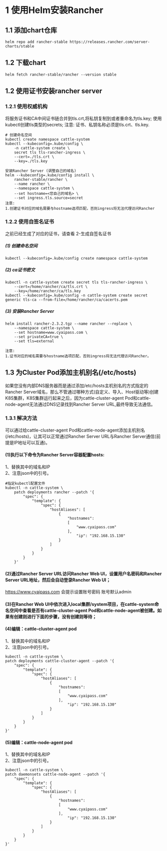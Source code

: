 # 1 使用Helm安装Rancher
## 1.1 添加chart仓库
```shell
helm repo add rancher-stable https://releases.rancher.com/server-charts/stable
```

## 1.2 下载chart
```shell
helm fetch rancher-stable/rancher --version stable
```

## 1.2 使用证书安装rancher server

### 1.2.1 使用权威机构
将服务证书和CA中间证书链合并到tls.crt,将私钥复制到或者重命名为tls.key;
使用kubectl创建tls类型的secrets;
注意:
证书、私钥名称必须是tls.crt、tls.key.

```shell
# 创建命名空间
kubectl create namespace cattle-system
kubectl --kubeconfig=.kube/config \
    -n cattle-system create \
    secret tls tls-rancher-ingress \
    --cert=./tls.crt \
    --key=./tls.key

安装Rancher Server (调整自己的域名)
helm --kubeconfig=.kube/config install \
    rancher-stable/rancher \
    --name rancher \
    --namespace cattle-system \
    --set hostname=<您自己的域名> \
    --set ingress.tls.source=secret
注意:
1.创建证书对应的域名需要与hostname选项匹配，否则ingress将无法代理访问Rancher
```

### 1.2.2 使用自签名证书
之前已经生成了对应的证书，请查看 2-生成自签名证书
##### (1) 创建命名空间
```shell
kubectl --kubeconfig=.kube/config create namespace cattle-system
```
##### (2) ca证书密文
```shell
kubectl -n cattle-system create secret tls tls-rancher-ingress \
    --cert=/home/rancher/ca/tls.crt \
    --key=/home/rancher/ca/tls.key
kubectl --kubeconfig=.kube/config -n cattle-system create secret generic tls-ca --from-file=/home/rancher/ca/cacerts.pem
```
##### (3) 安装Rancher Server
```shell
helm install rancher-2.3.2.tgz --name rancher --replace \
    --namespace cattle-system \
    --set hostname=www.cyaipass.com \
    --set privateCA=true \
    --set tls=external

注意:
1.证书对应的域名需要与hostname选项匹配，否则ingress将无法代理访问Rancher。
```

## 1.3 为Cluster Pod添加主机别名(/etc/hosts)

如果您没有内部DNS服务器而是通过添加/etc/hosts主机别名的方式指定的Rancher Server域名，那么不管通过哪种方式(自定义、导入、Host驱动等)创建K8S集群，K8S集群运行起来之后，因为cattle-cluster-agent Pod和cattle-node-agent无法通过DNS记录找到Rancher Server URL,最终导致无法通信。

### 1.3.1 解决方法

可以通过给cattle-cluster-agent Pod和cattle-node-agent添加主机别名(/etc/hosts)，让其可以正常通过Rancher Server URL与Rancher Server通信(前提是IP地址可以互通)。

#### (1)执行以下命令为Rancher Server容器配置hosts:
1、替换其中的域名和IP    
2、注意json中的引号。
```shell
#指定kubectl配置文件
kubectl -n cattle-system \
    patch deployments rancher --patch '{
        "spec": {
            "template": {
                "spec": {
                    "hostAliases": [
                        {
                            "hostnames":
                            [
                                "www.cyaipass.com"
                            ],
                                "ip": "192.168.15.130"
                        }
                    ]
                }
            }
        }
    }'
```

#### (2)通过Rancher Server URL访问Rancher Web UI，设置用户名密码和Rancher Server URL地址，然后会自动登录Rancher Web UI；

https://www.cyaipass.com   会提示设置账号密码  账号默认admin  

#### (3)在Rancher Web UI中依次进入local集群/system项目，在cattle-system命名空间中查看是否有cattle-cluster-agent Pod和cattle-node-agent被创建。如果有创建则进行下面的步骤，没有创建则等待；

#### (4)编辑：cattle-cluster-agent pod
1、替换其中的域名和IP    
2、注意json中的引号。
```shell
kubectl -n cattle-system \
patch deployments cattle-cluster-agent --patch '{
    "spec": {
        "template": {
            "spec": {
                "hostAliases": [
                    {
                        "hostnames":
                        [
                            "www.cyaipass.com"
                        ],
                            "ip": "192.168.15.130"
                    }
                ]
            }
        }
    }
}'
```
#### (5)编辑：cattle-node-agent pod
1、替换其中的域名和IP    
2、注意json中的引号。
```shell
kubectl -n cattle-system \
patch daemonsets cattle-node-agent --patch '{
    "spec": {
        "template": {
            "spec": {
                "hostAliases": [
                    {
                        "hostnames":
                        [
                            "www.cyaipass.com"
                        ],
                            "ip": "192.168.15.130"
                    }
                ]
            }
        }
    }
}'

```